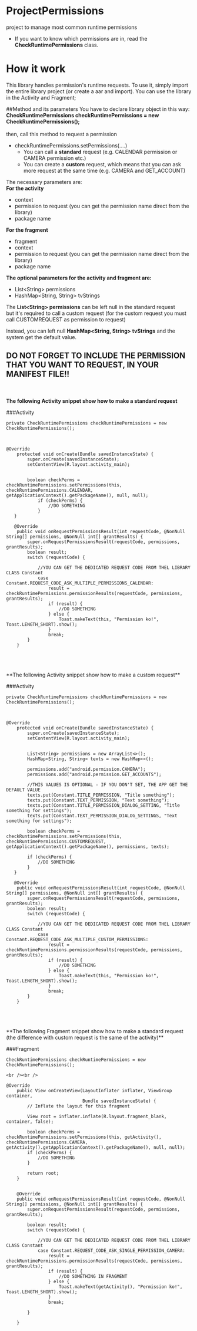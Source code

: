# ProjectPermissions
project to manage most common runtime permissions<br />
* If you want to know which permissions are in, read the **CheckRuntimePermissions** class.

# How it work
This library handles permission's runtime requests.
To use it, simply import the entire library project (or create a aar and import).
You can use the library in the Activity and Fragment;


##Method and its parameters
You have to declare library object in this way:<br />
**CheckRuntimePermissions checkRuntimePermissions = new CheckRuntimePermissions();**<br />
<br />
then, call this method to request a permission
* checkRuntimePermissions.setPermissions(....)
  * You can call a **standard** request (e.g. CALENDAR permission or CAMERA permission etc.)<br />
  * You can create a **custom** request, which means that you can ask more request at the same time (e.g. CAMERA and GET_ACCOUNT)


The necessary parameters are:<br />
**For the activity**
* context
* permission to request (you can get the permission name direct from the library)
* package name

**For the fragment**
* fragment
* context
* permission to request (you can get the permission name direct from the library)
* package name

**The optional parameters for the activity and fragment are:**<br />
* List\<String> permissions
* HashMap\<String, String> tvStrings

The **List\<String> permissions** can be left null in the standard request<br /> 
but it's required to call a custom request (for the custom request you must call CUSTOMREQUEST as permission to request)<br />

Instead, you can left null **HashMap\<String, String> tvStrings** and the system get the default value. 

## DO NOT FORGET TO INCLUDE THE PERMISSION THAT YOU WANT TO REQUEST, IN YOUR MANIFEST FILE!!



<br /><br />
**The following Activity snippet show how to make a standard request**

###Activity
```
private CheckRuntimePermissions checkRuntimePermissions = new CheckRuntimePermissions();



@Override
    protected void onCreate(Bundle savedInstanceState) {
        super.onCreate(savedInstanceState);
        setContentView(R.layout.activity_main);
   
   
        boolean checkPerms = checkRuntimePermissions.setPermissions(this, checkRuntimePermissions.CALENDAR, getApplicationContext().getPackageName(), null, null);
            if (checkPerms) {
                //DO SOMETHING
            }
   }
   
   @Override
    public void onRequestPermissionsResult(int requestCode, @NonNull String[] permissions, @NonNull int[] grantResults) {
        super.onRequestPermissionsResult(requestCode, permissions, grantResults);
        boolean result;
        switch (requestCode) {

            //YOU CAN GET THE DEDICATED REQUEST CODE FROM THEL LIBRARY CLASS Constant 
            case Constant.REQUEST_CODE_ASK_MULTIPLE_PERMISSIONS_CALENDAR:
                result = checkRuntimePermissions.permissionResults(requestCode, permissions, grantResults);
                if (result) {
                    //DO SOMETHING
                } else {
                    Toast.makeText(this, "Permission ko!", Toast.LENGTH_SHORT).show();
                }
                break;
        }
    }
```
<br />
<br /><br />
**The following Activity snippet show how to make a custom request**

###Activity
```
private CheckRuntimePermissions checkRuntimePermissions = new CheckRuntimePermissions();



@Override
    protected void onCreate(Bundle savedInstanceState) {
        super.onCreate(savedInstanceState);
        setContentView(R.layout.activity_main);
   
   
        List<String> permissions = new ArrayList<>();
        HashMap<String, String> texts = new HashMap<>();

        permissions.add("android.permission.CAMERA");
        permissions.add("android.permission.GET_ACCOUNTS");

        //THIS VALUES IS OPTIONAL - IF YOU DON'T SET, THE APP GET THE DEFAULT VALUE
        texts.put(Constant.TITLE_PERMISSION, "Title something");
        texts.put(Constant.TEXT_PERMISSION, "Text something");
        texts.put(Constant.TITLE_PERMISSION_DIALOG_SETTING, "Title something for settings");
        texts.put(Constant.TEXT_PERMISSION_DIALOG_SETTINGS, "Text something for settings");

        boolean checkPerms = checkRuntimePermissions.setPermissions(this, checkRuntimePermissions.CUSTOMREQUEST, getApplicationContext().getPackageName(), permissions, texts);

        if (checkPerms) {
            //DO SOMETHING
        }
   }
   
   @Override
    public void onRequestPermissionsResult(int requestCode, @NonNull String[] permissions, @NonNull int[] grantResults) {
        super.onRequestPermissionsResult(requestCode, permissions, grantResults);
        boolean result;
        switch (requestCode) {

            //YOU CAN GET THE DEDICATED REQUEST CODE FROM THEL LIBRARY CLASS Constant 
            case Constant.REQUEST_CODE_ASK_MULTIPLE_CUSTOM_PERMISSIONS:
                result = checkRuntimePermissions.permissionResults(requestCode, permissions, grantResults);
                if (result) {
                    //DO SOMETHING
                } else {
                    Toast.makeText(this, "Permission ko!", Toast.LENGTH_SHORT).show();
                }
                break;
        }
    }
```
<br />
<br /><br />
**The following Fragment snippet show how to make a standard request (the difference with custom request is the same of the activity)**

###Fragment
```
CheckRuntimePermissions checkRuntimePermissions = new CheckRuntimePermissions();

<br /><br />

@Override
    public View onCreateView(LayoutInflater inflater, ViewGroup container,
                             Bundle savedInstanceState) {
        // Inflate the layout for this fragment

        View root = inflater.inflate(R.layout.fragment_blank, container, false);
        
        boolean checkPerms = checkRuntimePermissions.setPermissions(this, getActivity(), checkRuntimePermissions.CAMERA, getActivity().getApplicationContext().getPackageName(), null, null);
        if (checkPerms) {
            //DO SOMETHING
        }

        return root;
    }
    
    
    @Override
    public void onRequestPermissionsResult(int requestCode, @NonNull String[] permissions, @NonNull int[] grantResults) {
        super.onRequestPermissionsResult(requestCode, permissions, grantResults);

        boolean result;
        switch (requestCode) {

            //YOU CAN GET THE DEDICATED REQUEST CODE FROM THEL LIBRARY CLASS Constant 
            case Constant.REQUEST_CODE_ASK_SINGLE_PERMISSION_CAMERA:
                result = checkRuntimePermissions.permissionResults(requestCode, permissions, grantResults);
                if (result) {
                    //DO SOMETHING IN FRAGMENT
                } else {
                    Toast.makeText(getActivity(), "Permission ko!", Toast.LENGTH_SHORT).show();
                }
                break;

        }

    }
```
